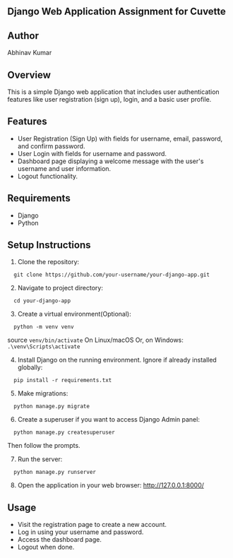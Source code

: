 ## Django Web Application Assignment for Cuvette

## Author
Abhinav Kumar

## Overview
This is a simple Django web application that includes user authentication features like user registration (sign up), login, and a basic user profile.

## Features

- User Registration (Sign Up) with fields for username, email, password, and confirm password.
- User Login with fields for username and password.
- Dashboard page displaying a welcome message with the user's username and user information.
- Logout functionality.

## Requirements

- Django 
- Python 

## Setup Instructions

1. Clone the repository:
```
  git clone https://github.com/your-username/your-django-app.git
```
2. Navigate to project directory:
```
  cd your-django-app
```

3. Create a virtual environment(Optional):
```
  python -m venv venv
```
source ```venv/bin/activate```  On Linux/macOS
Or, on Windows: ``` .\venv\Scripts\activate ```

4. Install Django on the running environment. Ignore if already installed globally:
```
  pip install -r requirements.txt
```

5. Make migrations:
```
  python manage.py migrate
```

6. Create a superuser if you want to access Django Admin panel:
```
  python manage.py createsuperuser
```
Then follow the prompts.

7. Run the server:
```
  python manage.py runserver
```

8. Open the application in your web browser: http://127.0.0.1:8000/

## Usage
- Visit the registration page to create a new account.
- Log in using your username and password.
- Access the dashboard page.
- Logout when done.

